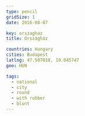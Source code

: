 ```yaml
---
type: pencil
gridSize: 1
date: 2016-08-07

key: orszaghaz
title: Országház

countries: Hungary
cities: Budapest
latlng: 47.507018, 19.045747
geo: HUN

tags:
  - national
  - city
  - round
  - with rubber
  - blunt
---
```


